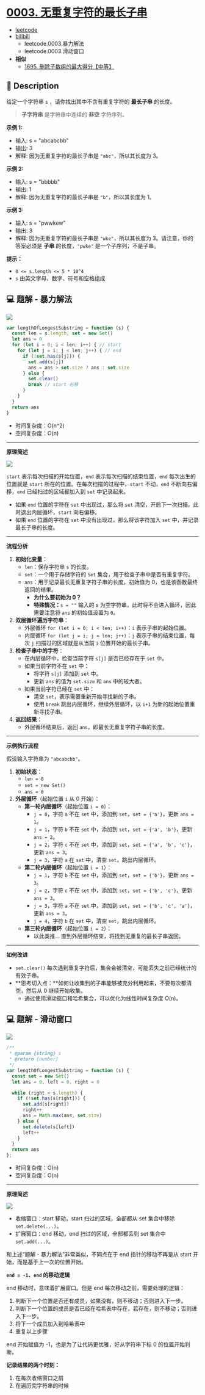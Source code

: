 # [0003. 无重复字符的最长子串](https://github.com/Tdahuyou/leetcode/tree/main/0003.%20%E6%97%A0%E9%87%8D%E5%A4%8D%E5%AD%97%E7%AC%A6%E7%9A%84%E6%9C%80%E9%95%BF%E5%AD%90%E4%B8%B2)

- [leetcode](https://leetcode.cn/problems/longest-substring-without-repeating-characters/)
- [bilibili](https://www.bilibili.com/video/BV1DivNejEb1)
  - leetcode.0003.暴力解法
  - leetcode.0003.滑动窗口
- **相似**
  - [1695. 删除子数组的最大得分【中等】](./1695.%20删除子数组的最大得分【中等】/README.md)

## 📝 Description

给定一个字符串 `s` ，请你找出其中不含有重复字符的 **最长子串** 的长度。

> **子字符串** 是字符串中连续的 **非空** 字符序列。

**示例 1:**

- 输入: s = "abcabcbb"
- 输出: 3
- 解释: 因为无重复字符的最长子串是 `"abc"`，所以其长度为 3。

**示例 2:**

- 输入: s = "bbbbb"
- 输出: 1
- 解释: 因为无重复字符的最长子串是 `"b"`，所以其长度为 1。

**示例 3:**

- 输入: s = "pwwkew"
- 输出: 3
- 解释: 因为无重复字符的最长子串是 `"wke"`，所以其长度为 3。请注意，你的答案必须是 **子串** 的长度，`"pwke"` 是一个子序列，不是子串。

**提示：**

- `0 <= s.length <= 5 * 10^4`
- `s` 由英文字母、数字、符号和空格组成

## 💻 题解 - 暴力解法

![](md-imgs/0003-题解-暴力解法.gif)

```javascript
var lengthOfLongestSubstring = function (s) {
  const len = s.length, set = new Set()
  let ans = 0
  for (let i = 0; i < len; i++) { // start
    for (let j = i; j < len; j++) { // end
      if (!set.has(s[j])) {
        set.add(s[j])
        ans = ans > set.size ? ans : set.size
      } else {
        set.clear()
        break // start 右移
      }
    }
  }
  return ans
}
```

- 时间复杂度：O(n^2)
- 空间复杂度：O(n)

---

**原理简述**

![](md-imgs/2024-09-25-15-29-03.png)

`start` 表示每次扫描的开始位置，`end` 表示每次扫描的结束位置，`end` 每次出生的位置就是 `start` 所在的位置。在每次扫描的过程中，`start` 不动，`end` 不断向右偏移，`end` 已经扫过的区域都加入到 `set` 中记录起来。

- 如果 `end` 位置的字符在 `set` 中出现过，那么将 `set` 清空，开启下一次扫描。此时退出内层循环，`start` 向右偏移。
- 如果 `end` 位置的字符在 `set` 中没有出现过，那么将该字符加入 `set` 中，并记录最长子串的长度。

---

**流程分析**

1. **初始化变量**：
    - `len`：保存字符串 `s` 的长度。
    - `set`：一个用于存储字符的 `Set` 集合，用于检查子串中是否有重复字符。
    - `ans`：用于记录最长无重复字符子串的长度，初始值为 0，也是该函数最终返回的结果。
        * **为什么要初始为 0？**
        * **特殊情况：**`s = ""` 输入的 s 为空字符串，此时将不会进入循环，因此需要注意将 `ans` 的初始值设置为 `0`。
2. **双层循环遍历字符串**：
    - 外层循环 `for (let i = 0; i < len; i++)`：`i` 表示子串的起始位置。
    - 内层循环 `for (let j = i; j < len; j++)`：`j` 表示子串的结束位置，每次 `j` 扫描过的区域就是从当前 `i` 位置开始的最长子串。
3. **检查子串中的字符**：
    - 在内层循环中，检查当前字符 `s[j]` 是否已经存在于 `set` 中。
    - 如果当前字符不在 `set` 中：
        * 将字符 `s[j]` 添加到 `set` 中。
        * 更新 `ans` 的值为 `set.size` 和 `ans` 中的较大者。
    - 如果当前字符已经在 `set` 中：
        * 清空 `set`，表示需要重新开始寻找新的子串。
        * 使用 `break` 跳出内层循环，继续外层循环，以 `i+1` 为新的起始位置重新寻找子串。
4. **返回结果**：
    - 外层循环结束后，返回 `ans`，即最长无重复字符子串的长度。

---

**示例执行流程**

假设输入字符串为 `"abcabcbb"`。

1. **初始状态**：
    - `len = 8`
    - `set = new Set()`
    - `ans = 0`
2. **外层循环**（起始位置 `i` 从 0 开始）：
    - **第一轮内层循环**（起始位置 `i = 0`）：
        * `j = 0`，字符 `a` 不在 `set` 中，添加到 `set`，`set = {'a'}`，更新 `ans = 1`。
        * `j = 1`，字符 `b` 不在 `set` 中，添加到 `set`，`set = {'a', 'b'}`，更新 `ans = 2`。
        * `j = 2`，字符 `c` 不在 `set` 中，添加到 `set`，`set = {'a', 'b', 'c'}`，更新 `ans = 3`。
        * `j = 3`，字符 `a` 在 `set` 中，清空 `set`，跳出内层循环。
    - **第二轮内层循环**（起始位置 `i = 1`）：
        * `j = 1`，字符 `b` 不在 `set` 中，添加到 `set`，`set = {'b'}`，更新 `ans = 3`。
        * `j = 2`，字符 `c` 不在 `set` 中，添加到 `set`，`set = {'b', 'c'}`，更新 `ans = 3`。
        * `j = 3`，字符 `a` 不在 `set` 中，添加到 `set`，`set = {'b', 'c', 'a'}`，更新 `ans = 3`。
        * `j = 4`，字符 `b` 在 `set` 中，清空 `set`，跳出内层循环。
    - **第三轮内层循环**（起始位置 `i = 2`）：
        * 以此类推... 直到外层循环结束，将找到无重复的最长子串返回。

---

**如何改进**

- `set.clear()` 每次遇到重复字符后，集合会被清空，可能丢失之前已经统计的有效子串。
- **思考切入点：**如何让收集到的子串能够被充分利用起来，不要每次都清空，然后从 0 继续开始收集。
    - 通过使用滑动窗口和哈希集合，可以优化为线性时间复杂度 O(n)。

## 💻 题解 - 滑动窗口

![](md-imgs/0003-题解-滑动窗口.gif)

```javascript
/**
 * @param {string} s
 * @return {number}
 */
var lengthOfLongestSubstring = function (s) {
  const set = new Set()
  let ans = 0, left = 0, right = 0

  while (right < s.length) {
    if (!set.has(s[right])) {
      set.add(s[right])
      right++
      ans = Math.max(ans, set.size)
    } else {
      set.delete(s[left])
      left++
    }
  }
  return ans
};
```

- 时间复杂度：O(n)
- 空间复杂度：O(n)

---

**原理简述**

![](md-imgs/2024-09-25-15-32-40.png)

- 收缩窗口：start 移动，start 扫过的区域，全部都从 set 集合中移除 `set.delete(...)`。
- 扩展窗口：end 移动，end 扫过的区域，全部都丢到 set 集合中 `set.add(...)`。

和上述“题解 - 暴力解法”非常类似，不同点在于 end 指针的移动不再是从 start 开始，而是基于上一次的位置开始。

**`end = -1`、`end` 的移动逻辑**

end 移动时，意味着扩展窗口。但是 end 每次移动之前，需要处理的逻辑：

1. 判断下一个位置是否还有成员，如果没有，则不移动；否则进入下一步。
2. 判断下一个位置的成员是否已经在哈希表中存在，若存在，则不移动；否则进入下一步。
3. 将下一个成员加入到哈希表中
4. 重复以上步骤

end 开始赋值为 -1，也是为了让代码更优雅，好从字符串下标 0 的位置开始判断。

**记录结果的两个时刻：**

1. 在每次收缩窗口之前
2. 在遍历完字符串的时候